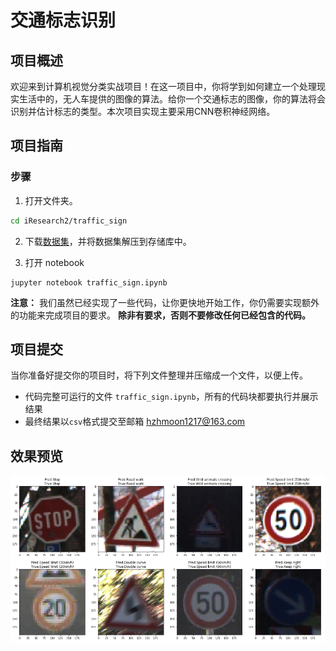 [//]: # (Image References)

[image1]: ./images/preview.png "Sample Output"

# 交通标志识别

## 项目概述

欢迎来到计算机视觉分类实战项目！在这一项目中，你将学到如何建立一个处理现实生活中的，无人车提供的图像的算法。给你一个交通标志的图像，你的算法将会识别并估计标志的类型。本次项目实现主要采用CNN卷积神经网络。

## 项目指南

### 步骤

1. 打开文件夹。

 ```bash
cd iResearch2/traffic_sign
```

2. 下载[数据集](https://pan.baidu.com/s/1skQGYy6NrqLpNmHook8UGw)，并将数据集解压到存储库中。

3. 打开 notebook

 ```
jupyter notebook traffic_sign.ipynb
```

__注意：__ 我们虽然已经实现了一些代码，让你更快地开始工作，你仍需要实现额外的功能来完成项目的要求。
__除非有要求，否则不要修改任何已经包含的代码。__

## 项目提交

当你准备好提交你的项目时，将下列文件整理并压缩成一个文件，以便上传。

- 代码完整可运行的文件 `traffic_sign.ipynb`，所有的代码块都要执行并展示结果
- 最终结果以`csv`格式提交至邮箱 hzhmoon1217@163.com

## 效果预览

![Sample Output][image1]
